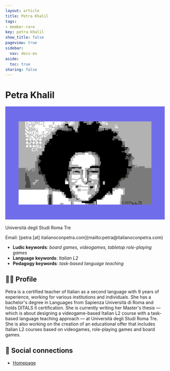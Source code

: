 ```yaml
---
layout: article
title: Petra Khalil
tags:
- member-rare
key: petra-khalil
show_title: false
pageview: true
sidebar:
  nav: docs-en
aside:
  toc: true
sharing: false
---
```


# Petra Khalil

<div class="card">
  <div class="card__image">
    <img class="image" src="/assets/images/petra-petscii.png"/>
  </div>
</div>

<p>Università degli Studi Roma Tre</p>
Email: [petra [at] italianoconpetra.com](mailto:petra@italianoconpetra.com)

- **Ludic keywords**: *board games, videogames, tabletop role-playing games*
- **Language keywords**: *Italian L2*
- **Pedagogy keywords**: *task-based language teaching*

<!--more-->

## 👨‍🏫 Profile

Petra is a certified teacher of Italian as a second language with 9 years of experience, working for various institutions and individuals. She has a bachelor's degree in Languages from Sapienza Università di Roma and holds DITALS II certification. She is currently writing her Master's thesis — which is about designing a videogame-based Italian L2 course with a task-based language teaching approach — at Università degli Studi Roma Tre. She is also working on the creation of an educational offer that includes Italian L2 courses based on videogames, role-playing games and board games.


## 💬 Social connections

- [Homepage](https://www.italianoconpetra.com/)